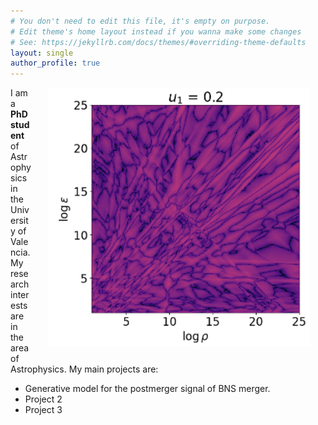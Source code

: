 ```yaml
---
# You don't need to edit this file, it's empty on purpose.
# Edit theme's home layout instead if you wanna make some changes
# See: https://jekyllrb.com/docs/themes/#overriding-theme-defaults
layout: single
author_profile: true
---
```

<img src="/assets/images/research.png" width="420px" align="right" style="display:block;margin-bottom:25px;margin-left:auto;margin-right:auto;padding-left: 25px;padding-right: 25px;" z-index="1" /> 

I am a **PhD student** of Astrophysics in the University of Valencia. My research interests are in the area of Astrophysics. My main projects are:
- Generative model for the postmerger signal of BNS merger.
- Project 2
- Project 3
